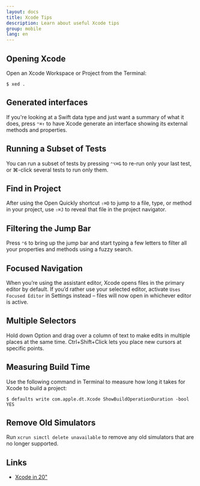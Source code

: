```yaml
---
layout: docs
title: Xcode Tips
description: Learn about useful Xcode tips
group: mobile
lang: en
---
```


## Opening Xcode

Open an Xcode Workspace or Project from the Terminal:

	$ xed .

## Generated interfaces

If you're looking at a Swift data type and just want a summary of what it does, press `⌃⌘↑` to have Xcode generate an interface showing its external methods and properties.

## Running a Subset of Tests

You can run a subset of tests by pressing `⌃⌥⌘G` to re-run only your last test, or ⌘-click several tests to run only them.

## Find in Project

After using the Open Quickly shortcut `⇧⌘O` to jump to a file, type, or method in your project, use `⇧⌘J` to reveal that file in the project navigator.

## Filtering the Jump Bar

Press `⌃6` to bring up the jump bar and start typing a few letters to filter all your properties and methods using a fuzzy search.

## Focused Navigation

When you’re using the assistant editor, Xcode opens files in the primary editor by default. If you’d rather use your selected editor, activate `Uses Focused Editor` in Settings instead – files will now open in whichever editor is active.

## Multiple Selectors

Hold down Option and drag over a column of text to make edits in multiple places at the same time. Ctrl+Shift+Click lets you place new cursors at specific points.

## Measuring Build Time

Use the following command in Terminal to measure how long it takes for Xcode to build a project: 

	$ defaults write com.apple.dt.Xcode ShowBuildOperationDuration -bool YES

## Remove Old Simulators

Run `xcrun simctl delete unavailable` to remove any old simulators that are no longer supported.

## Links

- [Xcode in 20"](https://www.youtube.com/playlist?list=PLuoeXyslFTuYQ9Hoh42Bw8sPYMlTOV0V7)
